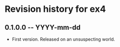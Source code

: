 # Revision history for ex4

## 0.1.0.0 -- YYYY-mm-dd

* First version. Released on an unsuspecting world.
